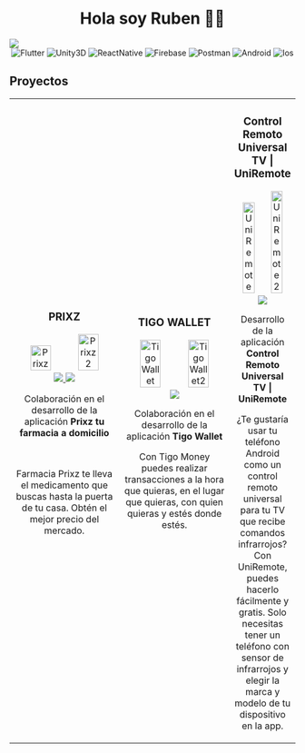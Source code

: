 <div align="center">
  <h1>Hola soy Ruben 👋🏻</h1>
</div>
<img src="https://lh3.googleusercontent.com/pw/AJFCJaXI3dA8Uver4RWfpceAe7UCd8rhaBZdES7Nf9j9XzNDG9hytT6Dn6XuVrim1jJ-SlJ6-dbKDlSr4y4YLYKM-0uT-_bNhYDJOemD_XDHhAiRvOlyAF8xSwXfi2LAdAHZg8_Zd_01_FaaE35UDuC40DH1u_XBspc-4_ddqKWSsEpwR80MlezGmEMK9-DYBxlt5CNWZujgnzcBLy_jDD9kOWW9Z_QIcH3uFKRTV24Ee4IMfJ76M9g0psNKLDqMR_fuUEghTbX8JharmwOYyJFu8icyXXBNvRSS3yIfrrcySRC-rSZczPK6Bz6CsgHJJDCYnjD4ifT-5Rzz7XnrkbwS4sGmU7IxD_mbBFzAJMA2m5AnSTLUWCZmvpVAedggWKusHlaO8hAwiWDgnWi0LKUfZxgI9Jk0LnNKtxwSazgnNAeMUcz8y18u6Xy8RrQgxIt9AzSrMpHJj_aJj7OePIXjwtRqabbOe9kEm5hTcWK1ZmN3RhKRO359wpU5uIPqg0ggbKtCBlYhPd3zwGAYVoJGn5yErjqSJZW9dKQgS9HWU_txMr58VL_2X2IHPqdJc7pkfCvHHyUVZik8MVsaPlhH6tJzQ58xxLHPF0Gik7KtTIdXCGnZK5oWp2917csXQzJ0uwwQuM_SNxlPof1gK29Eo3Ea0L4zhtNLw7NXVQkX_3LSJwAByhOOLF2Y7eNzYpFJ6Aq6uV4_3yaRXnVZVXEFDLsAvxCJOJHTtEJUbdZv2FcJOkT9dLs5Rd5_sw9LCeUMDjsYJRen7HlAYqSW0ox28MOtUviXC9bQk5WU9lhMo0PDc71k_sF6EavRP2JDvGo5kGhqWxObKdwEbu_RPaOuDw96kJNg4vKVIW81dKqHOmTo1zJpiOqZiRaZZACrwr_9Y14qJeJx-MG2cYNbPEQIge8I=w1920-h827-s-no?authuser=0">

<div align="center">
  <img alt="Flutter" src="https://img.shields.io/badge/ -Flutter-blue?style=social&logo=flutter">
  <img alt="Unity3D" src="https://img.shields.io/badge/ -Unity3D-blue?style=social&logo=unity">
  <img alt="ReactNative" src="https://img.shields.io/badge/ -ReactNative-blue?style=social&logo=react">
  <img alt="Firebase" src="https://img.shields.io/badge/ -Firebase-blue?style=social&logo=firebase">
  <img alt="Postman" src="https://img.shields.io/badge/ -Postman-black?style=social&logo=postman">
  <img alt="Android" src="https://img.shields.io/badge/ -Android-green?style=social&logo=android">
  <img alt="Ios" src="https://img.shields.io/badge/ -Ios-blue?style=social&logo=ios">
</div>

## Proyectos
<table>
<tr>
<td width="50%">
<h3 align="center">PRIXZ</h3>
<div align="center">
<img width=45% alt="Prixz" src="https://play-lh.googleusercontent.com/BlU6EOfvojFfiAYfGsGyfpx6OkZI9G81iuAOPQzy4Cvl42Bv09Shlz5nAlR4DzK9Z8M=w2560-h1440">
   <img width=45% alt="Prixz2" src="https://play-lh.googleusercontent.com/QHNlWL_9FINwfoN_xX6FshLDDw-TiCPdB0SJF_S2Jci8sVU5w_FJHgjuug0jAJoHww=w2560-h1440">
<a href="https://play.google.com/store/apps/details?id=com.prixzsc.app" target="_blank">
<img src="https://img.shields.io/badge/PlayStore-ff9?style=for-the-badge&logo=android&logoColor=black">
</a>
<a href="https://apps.apple.com/mx/app/prixz-farmacia/id1545482471" target="_blank">
<img src="https://img.shields.io/badge/AppleStore-ff9?style=for-the-badge&logo=ios&logoColor=black">
</a>
</p>
  <p>Colaboración en el desarrollo de la aplicación <strong>Prixz tu farmacia a domicilio</strong></p> <br> <p>Farmacia Prixz te lleva el medicamento que buscas hasta la puerta de tu casa. Obtén el mejor precio del mercado. </p>
</div>
                                                                                      
</td>

<td width="50%">
<h3 align="center">TIGO WALLET</h3>
<div align="center">                                       
<img width=45% alt="TigoWallet" src="https://play-lh.googleusercontent.com/adHAf75xUrtXXlQOu6nERoFl9kFDthp1Lw_Fc_yYCNjwW15TKl2LYMTlfHmAMhTTUA=w2560-h1440">
    <img width=45% alt="TigoWallet2" src="https://play-lh.googleusercontent.com/cbsHKnxGH4BC5syPrk0cJou4vrdEI9Q5clNihmXgHQIyK3H5qgVygma42tkdqfSzqg=w2560-h1440">
<a href="https://play.google.com/store/apps/details?id=com.millicom.mfs" target="_blank">
<img src="https://img.shields.io/badge/PlayStore-ff9?style=for-the-badge&logo=android&logoColor=black">
</a>
  </p>Colaboración en el desarrollo de la aplicación <strong>Tigo Wallet</strong></p> <p>Con Tigo Money puedes realizar transacciones a la hora que quieras, en el lugar que quieras, con quien quieras y estés donde estés.</p>
</div> 

<td width="50%">
<h3 align="center">Control Remoto Universal TV | UniRemote</h3>
<div align="center">                                       
<img width=45% alt="UniRemote" src="https://play-lh.googleusercontent.com/OoTTx7fRx2fTOwLskKacTMa8B5tQfBPMMgRZWtwsRMVLhYKmimzr-YRoA5tM3G9i1j0=w2560-h1440-rw">
    <img width=45% alt="UniRemote2" src="https://play-lh.googleusercontent.com/wX57qXZBprvSDvSk3Yl0THJa9pffe28irhmo4WDEP_vc7NGrbynd4FE_-AzaBJAqTMuI=w2560-h1440-rw">
<a href="https://play.google.com/store/apps/details?id=com.rubendv.mi_control_remoto_universal" target="_blank">
<img src="https://img.shields.io/badge/PlayStore-ff9?style=for-the-badge&logo=android&logoColor=black">
</a>
  </p>Desarrollo de la aplicación <strong>Control Remoto Universal TV | UniRemote</strong></p> <p>
¿Te gustaría usar tu teléfono Android como un control remoto universal para tu TV que recibe comandos infrarrojos? Con UniRemote, puedes hacerlo fácilmente y gratis. Solo necesitas tener un teléfono con sensor de infrarrojos y elegir la marca y modelo de tu dispositivo en la app.</p>
</div> 
</table>                                                                                 

